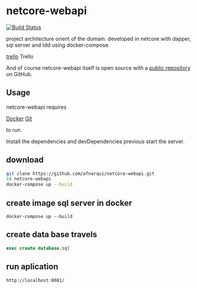 # netcore-webapi

[![Build Status](https://travis-ci.org/joemccann/dillinger.svg?branch=master)](https://travis-ci.org/joemccann/dillinger)

project architecture orient of the domain. developed in netcore with dapper, sql server and tdd using docker-compose

[trello](https://trello.com/b/1iv1901p/netcore-webapi) Trello

And of course netcore-webapi itself is open source with a [public repository][afn]
 on GitHub.
 
## Usage

netcore-webapi requires 

[Docker](https://hub.docker.com/editions/community/docker-ce-desktop-windows)
[Git](https://git-scm.com/downloads)

to run.

Install the dependencies and devDependencies previous
start the server.

## download
```sh
git clone https://github.com/afnarqui/netcore-webapi.git
cd netcore-webapi
docker-compose up --build
```

## create image sql server in docker
```docker
docker-compose up --build
```

## create data base travels
```sql
exec create database.sql
```

## run aplication
```sh
http://localhost:8081/
```

[afn]: <https://github.com/afnarqui/netcore-webapi>